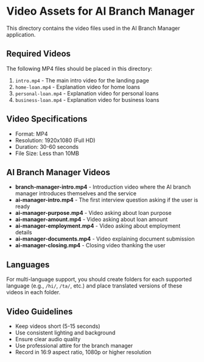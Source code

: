 # Video Assets for AI Branch Manager

This directory contains the video files used in the AI Branch Manager application.

## Required Videos

The following MP4 files should be placed in this directory:

1. `intro.mp4` - The main intro video for the landing page
2. `home-loan.mp4` - Explanation video for home loans
3. `personal-loan.mp4` - Explanation video for personal loans
4. `business-loan.mp4` - Explanation video for business loans

## Video Specifications

- Format: MP4
- Resolution: 1920x1080 (Full HD)
- Duration: 30-60 seconds
- File Size: Less than 10MB

## AI Branch Manager Videos

- **branch-manager-intro.mp4** - Introduction video where the AI branch manager introduces themselves and the service
- **ai-manager-intro.mp4** - The first interview question asking if the user is ready
- **ai-manager-purpose.mp4** - Video asking about loan purpose
- **ai-manager-amount.mp4** - Video asking about loan amount
- **ai-manager-employment.mp4** - Video asking about employment details
- **ai-manager-documents.mp4** - Video explaining document submission
- **ai-manager-closing.mp4** - Closing video thanking the user

## Languages

For multi-language support, you should create folders for each supported language (e.g., `/hi/`, `/ta/`, etc.) and place translated versions of these videos in each folder.

## Video Guidelines

- Keep videos short (5-15 seconds)
- Use consistent lighting and background
- Ensure clear audio quality
- Use professional attire for the branch manager
- Record in 16:9 aspect ratio, 1080p or higher resolution 